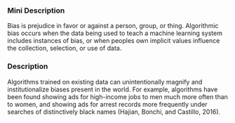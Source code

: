 ### Mini Description

Bias is prejudice in favor or against a person, group, or thing. Algorithmic bias occurs when the data being used to teach a machine learning system includes instances of bias, or when peoples own implicit values influence the collection, selection, or use of data.

### Description

Algorithms trained on existing data can unintentionally magnify and institutionalize biases present in the world. For example, algorithms have been found showing ads for high-income jobs to men much more often than to women, and showing ads for arrest records more frequently under searches of distinctively black names (Hajian, Bonchi, and Castillo, 2016).

